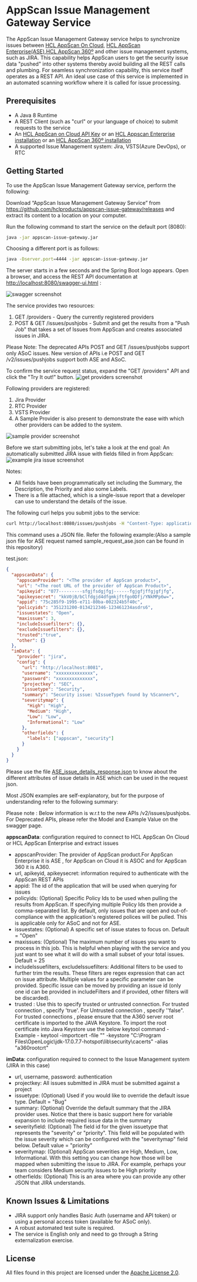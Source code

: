 # AppScan Issue Management Gateway Service

The AppScan Issue Management Gateway service helps to synchronize issues between [HCL AppScan On Cloud](https://cloud.appscan.com/), [HCL AppScan Enterprise(ASE)](https://www.hcltechsw.com/wps/portal/products/appscan/offerings/enterprise),[HCL AppScan 360º](https://www.hcl-software.com/appscan/products/appscan360) and other issue management systems, such as JIRA. This capability helps AppScan users to get the security issue data "pushed" into other systems thereby avoid building all the REST calls and plumbing. For seamless synchronization capability, this service itself operates as a REST API.
An ideal use case of this service is implemented in an automated scanning workflow where it is called for issue processing.

## Prerequisites

- A Java 8 Runtime
- A REST Client (such as "curl" or your language of choice) to submit requests to the service
- An [HCL AppScan on Cloud API Key](https://help.hcltechsw.com/appscan/ASoC/appseccloud_generate_api_key_cm.html?query=API%20key) or an [HCL Appscan Enterprise installation](https://help.hcltechsw.com/appscan/Enterprise/10.0.0/topics/c_node_installing.html) or an [HCL AppScan 360º installation](https://help.hcl-software.com/appscan/360/1.3.0/InstallMain_360.html)
- A supported Issue Management system: Jira, VSTS(Azure DevOps), or RTC

## Getting Started

To use the AppScan Issue Management Gateway service, perform the following:

Download “AppScan Issue Management Gateway Service” from <https://github.com/hclproducts/appscan-issue-gateway/releases> and extract its content to a location on your computer.

Run the following command to start the service on the default port (8080):

```sh
java -jar appscan-issue-gateway.jar
```

Choosing a different port is as follows:

```sh
java -Dserver.port=4444 -jar appscan-issue-gateway.jar
```

The server starts in a few seconds and the Spring Boot logo appears. Open a browser, and access the REST API documentation at [http://localhost:8080/swagger-ui.html](http://localhost:8080/swagger-ui.html) :

![swagger screenshot](docs/images/swagger.png?raw=true)

The service provides two resources:

1. GET /providers - Query the currently registered providers
2. POST & GET /issues/pushjobs - Submit and get the results from a "Push Job" that takes a set of Issues from AppScan and creates associated issues in JIRA.

Please Note: The deprecated APIs POST and GET /issues/pushjobs support only ASoC issues. New version of APIs i.e POST and GET /v2/issues/pushjobs support both ASE and ASoC.

To confirm the service request status, expand the "GET /providers" API and click the "Try It out!" button.
![get providers screenshot](docs/images/tryitout.png?raw=true)

Following providers are registered:

1. Jira Provider
2. RTC Provider
3. VSTS Provider
4. A Sample Provider is also present to demonstrate the ease with which other providers can be added to the system.

![sample provider screenshot](docs/images/providers.png?raw=true)

Before we start submitting jobs, let's take a look at the end goal: An automatically submitted JIRA issue with fields filled in from AppScan:
![example jira issue screenshot](docs/images/jirabug.png?raw=true)

Notes:

- All fields have been programmatically set including the Summary, the Description, the Priority and also some Labels.
- There is a file attached, which is a single-issue report that a developer can use to understand the details of the issue.

The following curl helps you submit jobs to the service:

```sh
curl http://localhost:8080/issues/pushjobs -H "Content-Type: application/json" -H "Accept: application/json" -X POST -d @test.json
```

This command uses a JSON file. Refer the following example:(Also a sample json file for ASE request named sample_request_ase.json can be found in this repository)

test.json:

```json
{
  "appscanData": {
    "appscanProvider": "<The provider of AppScan product>",
    "url": "<The root URL of the provider of AppScan Product>",
    "apikeyid": "077---------sfgjfsdgjfgj------fgjgfjffgjgfjfg",
    "apikeysecret": "kkV0jB/bClfdgjd4dfgmkjftfgo0Dfj/YNkMPp6w=",
    "appid": "75c285f9-1995-e711-80ba-002324b5f40c",
    "policyids": "351231200-0134212346-123461234asdrs6",
    "issuestates": "Open",
    "maxissues": 3,
    "includeIssuefilters": {},
    "excludeIssuefilters": {},
    "trusted":"true",
    "other": {}
  },
  "imData": {
    "provider": "jira",
    "config": {
      "url": "http://localhost:8081",
      "username": "xxxxxxxxxxxxxx",
      "password": "xxxxxxxxxxxxxx",
      "projectkey": "SEC",
      "issuetype": "Security",
      "summary": "Security issue: %IssueType% found by %Scanner%",
      "severitymap": {
        "High": "High",
        "Medium": "High",
        "Low": "Low",
        "Informational": "Low"
      },
      "otherfields": {
        "labels": ["appscan", "security"]
      }
    }
  }
}
```

Please use the file [ASE_issue_details_response.json](docs/samples/ase/ASE_issue_details_response.json) to know about the different attributes of issue details in ASE which can be used in the request json.

Most JSON examples are self-explanatory, but for the purpose of understanding refer to the following summary:

Please note : Below information is w.r.t to the new APIs /v2/issues/pushjobs. For Deprecated APIs, please refer the Model and Example Value on the swagger page.

**appscanData**: configuration required to connect to HCL AppScan On Cloud or HCL AppScan Enterprise and extract issues

- appscanProvider: The provider of AppScan product.For AppScan Enterprise it is ASE , for AppScan on Cloud it is ASOC and for AppScan 360 it is A360.
- url, apikeyid, apikeysecret: information required to authenticate with the AppScan REST APIs
- appid: The id of the application that will be used when querying for issues
- policyids: (Optional) Specific Policy Ids to be used when pulling the results from AppScan. If specifying multiple Policy Ids then provide a comma-separated list. By default, only issues that are open and out-of-compliance with the application's registered polices will be pulled. This is applicable only for ASoC and not for ASE.
- issuestates: (Optional) A specific set of issue states to focus on. Default = "Open"
- maxissues: (Optional) The maximum number of issues you want to process in this job. This is helpful when playing
  with the service and you just want to see what it will do with a small subset of your total issues. Default = 25
- includeIssuefilters, excludeIssuefilters: Additional filters to be used to further trim the results. These filters are regex expression that can act on issue attribute. Multiple values for a specific parameter can be provided. Specific issue can be moved by providing an issue id (only one id can be provided in includeFilters and if provided, other filters will be discarded).
- trusted : Use this to specify trusted or untrusted connection. For trusted connection , specify 'true'. For Untrusted connection , specify ''false". For trusted connections , please ensure that the A360 server root certificate is imported to the JAVA Keystore. To import the root certificate into Java Keystore use the below keytool command - 
Example - keytool -importcert -file "<PATH TO CERTIFICATE FILE>" -keystore "C:\Program Files\OpenLogic\jdk-17.0.7.7-hotspot\lib\security\cacerts" -alias  "a360rootcrt"

**imData**: configuration required to connect to the Issue Management system (JIRA in this case)

- url, username, password: authentication
- projectkey: All issues submitted in JIRA must be submitted against a project
- issuetype: (Optional) Used if you would like to override the default issue type. Default = "Bug"
- summary: (Optional) Override the default summary that the JIRA provider uses. Notice that there is basic support here for variable expansion to include required issue data in the summary
- severityfield: (Optional) The field id for the given issuetype that represents the "severity" or "priority". This field will be populated with the issue severity which can be configured with the "severitymap" field below. Default value = "priority"
- severitymap: (Optional) AppScan severities are High, Medium, Low, Informational. With this setting you can change how those will be mapped when submitting the issue to JIRA. For example, perhaps your team considers Medium security issues to be High priority
- otherfields: (Optional) This is an area where you can provide any other JSON that JIRA understands.

## Known Issues & Limitations

- JIRA support only handles Basic Auth (username and API token) or using a personal access token (available for ASoC only).
- A robust automated test suite is required.
- The service is English only and need to go through a String externalization exercise.

## License

All files found in this project are licensed under the [Apache License 2.0](LICENSE.txt).
